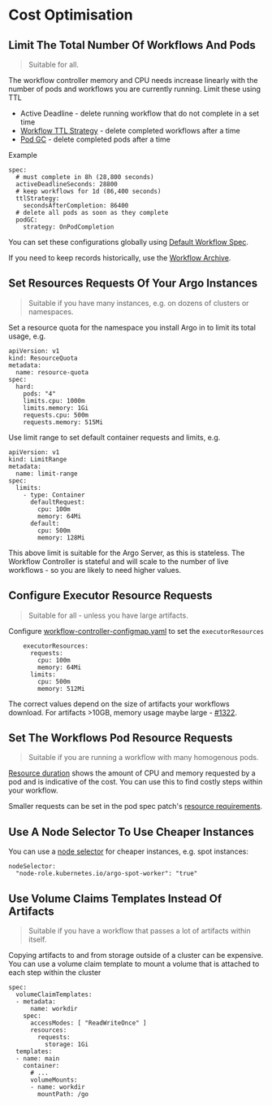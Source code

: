 # Cost Optimisation

## Limit The Total Number Of Workflows And Pods

> Suitable for all.

The workflow controller memory and CPU needs increase linearly with the number of pods and workflows you are currently running. Limit these using TTL

* Active Deadline - delete running workflow that do not complete in a set time
* [Workflow TTL Strategy](fields.md#ttlstrategy) - delete completed workflows after a time
* [Pod GC](fields.md#podgc) - delete completed pods after a time

Example

```
spec:
  # must complete in 8h (28,800 seconds)
  activeDeadlineSeconds: 28800
  # keep workflows for 1d (86,400 seconds)
  ttlStrategy:
    secondsAfterCompletion: 86400
  # delete all pods as soon as they complete
  podGC:
    strategy: OnPodCompletion
```

You can set these configurations globally using [Default Workflow Spec](default-workflow-specs.md).

If you need to keep records historically, use the [Workflow Archive](workflow-archive.md).

## Set Resources Requests Of Your Argo Instances

> Suitable if you have many instances, e.g. on dozens of clusters or namespaces.

Set a resource quota for the namespace you install Argo in to limit its total usage, e.g.

```
apiVersion: v1
kind: ResourceQuota
metadata:
  name: resource-quota
spec:
  hard:
    pods: "4"
    limits.cpu: 1000m
    limits.memory: 1Gi
    requests.cpu: 500m
    requests.memory: 515Mi
```

Use limit range to set default container requests and limits, e.g.

```
apiVersion: v1
kind: LimitRange
metadata:
  name: limit-range
spec:
  limits:
    - type: Container
      defaultRequest:
        cpu: 100m
        memory: 64Mi
      default:
        cpu: 500m
        memory: 128Mi
```

This above limit is suitable for the Argo Server, as this is stateless. The Workflow Controller is stateful and will scale to the number of live workflows - so you are likely to need higher values.

## Configure Executor Resource Requests

> Suitable for all - unless you have large artifacts.

Configure [workflow-controller-configmap.yaml](workflow-controller-configmap.yaml) to set the `executorResources`

```cgo
    executorResources:
      requests:
        cpu: 100m
        memory: 64Mi
      limits:
        cpu: 500m
        memory: 512Mi
```

The correct values depend on the size of artifacts your workflows download. For artifacts >10GB, memory usage maybe large - [#1322](https://github.com/argoproj/argo/issues/1322).

## Set The Workflows Pod Resource Requests 

> Suitable if you are running a workflow with many homogenous pods.

[Resource duration](resource-duration.md) shows the amount of CPU and memory requested by a pod and is indicative of the cost. You can use this to find costly steps within your workflow.

Smaller requests can be set in the pod spec patch's [resource requirements](fields.md#resourcerequirements). 

## Use A Node Selector To Use Cheaper Instances

You can use a [node selector](fields.md#nodeselector) for cheaper instances, e.g. spot instances:

```
nodeSelector:
  "node-role.kubernetes.io/argo-spot-worker": "true"
```

## Use Volume Claims Templates Instead Of Artifacts

> Suitable if you have a workflow that passes a lot of artifacts within itself.

Copying artifacts to and from storage outside of a cluster can be expensive. You can use a volume claim template to mount a volume that is attached to each step within the cluster

```
spec:
  volumeClaimTemplates:
  - metadata:
      name: workdir
    spec:
      accessModes: [ "ReadWriteOnce" ]
      resources:
        requests:
          storage: 1Gi
  templates:
  - name: main
    container:
      # ...
      volumeMounts:
      - name: workdir
        mountPath: /go
```
